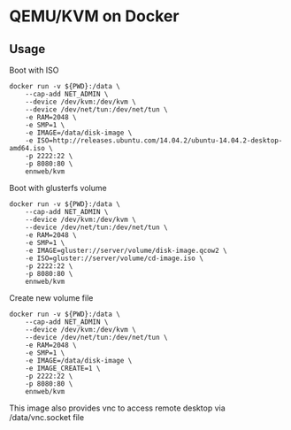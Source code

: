 # QEMU/KVM on Docker

## Usage

Boot with ISO
```
docker run -v ${PWD}:/data \
    --cap-add NET_ADMIN \
    --device /dev/kvm:/dev/kvm \
    --device /dev/net/tun:/dev/net/tun \
    -e RAM=2048 \
    -e SMP=1 \
    -e IMAGE=/data/disk-image \
    -e ISO=http://releases.ubuntu.com/14.04.2/ubuntu-14.04.2-desktop-amd64.iso \
    -p 2222:22 \
    -p 8080:80 \
    ennweb/kvm
```


Boot with glusterfs volume
```
docker run -v ${PWD}:/data \
    --cap-add NET_ADMIN \
    --device /dev/kvm:/dev/kvm \
    --device /dev/net/tun:/dev/net/tun \
    -e RAM=2048 \
    -e SMP=1 \
    -e IMAGE=gluster://server/volume/disk-image.qcow2 \
    -e ISO=gluster://server/volume/cd-image.iso \
    -p 2222:22 \
    -p 8080:80 \
    ennweb/kvm
```


Create new volume file
```
docker run -v ${PWD}:/data \
    --cap-add NET_ADMIN \
    --device /dev/kvm:/dev/kvm \
    --device /dev/net/tun:/dev/net/tun \
    -e RAM=2048 \
    -e SMP=1 \
    -e IMAGE=/data/disk-image \
    -e IMAGE_CREATE=1 \
    -p 2222:22 \
    -p 8080:80 \
    ennweb/kvm
```


This image also provides vnc to access remote desktop via /data/vnc.socket file
